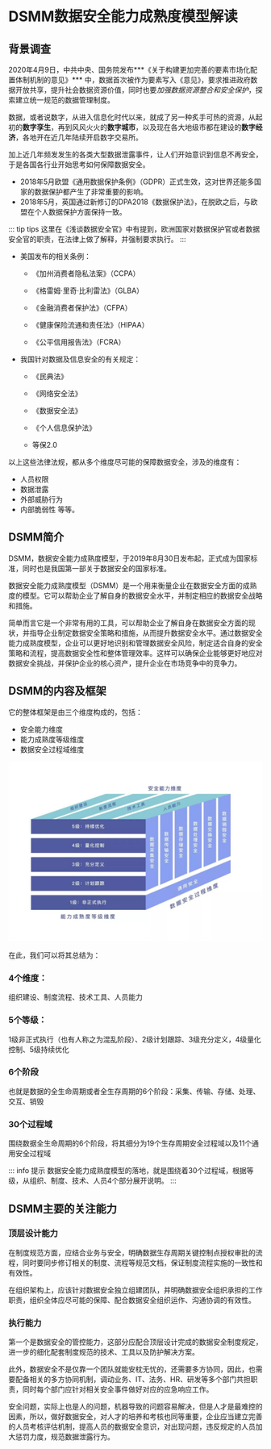 # DSMM数据安全能力成熟度模型解读

## 背景调查

2020年4月9日，中共中央、国务院发布***《关于构建更加完善的要素市场化配置体制机制的意见》*** 中，数据首次被作为要素写入《意见》，要求推进政府数据开放共享，提升社会数据资源价值，同时也要*加强数据资源整合和安全保护*，探索建立统一规范的数据管理制度。

数据，或者说数字，从进入信息化时代以来，就成了另一种炙手可热的资源，从起初的**数字孪生**，再到风风火火的**数字城市**，以及现在各大地级市都在建设的**数字经济**，各地开在近几年陆续开启数字交易所。

加上近几年频发发生的各类大型数据泄露事件，让人们开始意识到信息不再安全，于是各国各行业开始思考如何保障数据安全。

* 2018年5月欧盟《通用数据保护条例》（GDPR）正式生效，这对世界还能多国家的数据保护都产生了非常重要的影响。
* 2018年5月，英国通过新修订的DPA2018《数据保护法》，在脱欧之后，与欧盟在个人数据保护方面保持一致。

::: tip tips
这里在《浅谈数据安全官》中有提到，欧洲国家对数据保护官或者数据安全官的职责，在法律上做了解释，并强制要求执行。
:::
* 美国发布的相关条例：

    - 《加州消费者隐私法案》（CCPA）

    - 《格雷姆·里奇·比利雷法》（GLBA）

    - 《金融消费者保护法》（CFPA）

    - 《健康保险流通和责任法》（HIPAA）

    - 《公平信用报告法》（FCRA）

* 我国针对数据及信息安全的有关规定：

    - 《民典法》

    - 《网络安全法》

    - 《数据安全法》

    - 《个人信息保护法》

    - 等保2.0

以上这些法律法规，都从多个维度尽可能的保障数据安全，涉及的维度有：

* 人员权限
* 数据泄露
* 外部威胁行为
* 内部脆弱性
等等。

## DSMM简介
DSMM，数据安全能力成熟度模型，于2019年8月30日发布起，正式成为国家标准，同时也是我国第一部关于数据安全的国家标准。

数据安全能力成熟度模型（DSMM）是一个用来衡量企业在数据安全方面的成熟度的模型。它可以帮助企业了解自身的数据安全水平，并制定相应的数据安全战略和措施。

简单而言它是一个非常有用的工具，可以帮助企业了解自身在数据安全方面的现状，并指导企业制定数据安全策略和措施，从而提升数据安全水平。通过数据安全能力成熟度模型，企业可以更好地识别和管理数据安全风险，制定适合自身的安全策略和流程，提高数据安全性和整体管理效率。这样可以确保企业能够更好地应对数据安全挑战，并保护企业的核心资产，提升企业在市场竞争中的竞争力。

## DSMM的内容及框架
它的整体框架是由三个维度构成的，包括：

- 安全能力维度
- 能力成熟度等级维度
- 数据安全过程域维度

![数据安全能力成熟度模型架构](./image/%E6%95%B0%E6%8D%AE%E5%AE%89%E5%85%A8%E8%83%BD%E5%8A%9B%E6%88%90%E7%86%9F%E5%BA%A6%E6%A8%A1%E5%9E%8B%E6%9E%B6%E6%9E%84%E5%9B%BE.jpg)

在此，我们可以将其总结为：

### 4个维度：
组织建设、制度流程、技术工具、人员能力
### 5个等级：
1级非正式执行（也有人称之为混乱阶段）、2级计划跟踪、3级充分定义，4级量化控制、5级持续优化
### 6个阶段
也就是数据的全生命周期或者全生存周期的6个阶段：采集、传输、存储、处理、交互、销毁
### 30个过程域
围绕数据全生命周期的6个阶段，将其细分为19个生存周期安全过程域以及11个通用安全过程域

::: info 提示
数据安全能力成熟度模型的落地，就是围绕着30个过程域，根据等级，从组织、制度、技术、人员4个部分展开说明。
:::

## DSMM主要的关注能力
### 顶层设计能力
在制度规范方面，应结合业务与安全，明确数据生存周期关键控制点授权审批的流程，同时要同步修订相关的制度、流程等规范文档，保证制度流程实施的一致性和有效性。

在组织架构上，应该针对数据安全独立组建团队，并明确数据安全组织承担的工作职责，组织全体应尽可能的保障、配合数据安全组织运作、沟通协调的有效性。

### 执行能力
第一个是数据安全的管控能力，这部分应配合顶层设计完成的数据安全制度规定，进一步的细化配套制度规范的技术、工具以及防护解决方案。

此外，数据安全不是仅靠一个团队就能安枕无忧的，还需要多方协同，因此，也需要配备相关的多方协同机制，调动业务、IT、法务、HR、研发等多个部门共担职责，同时每个部门应针对相关安全事件做好对应的应急响应工作。

安全问题，实际上也是人的问题，机器导致的问题容易解决，但是人才是最难控的因素，所以，做好数据安全，对人才的培养和考核也同等重要，企业应当建立完善的人员考核评估机制，提高人员的数据安全意识，对出现问题，违反规定的人员加大惩罚力度，规范数据泄露行为。